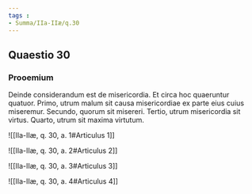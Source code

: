```yaml
---
tags : 
- Summa/IIa-IIæ/q.30
---
```


## Quaestio 30

### Prooemium

Deinde considerandum est de misericordia. Et circa hoc quaeruntur quatuor. Primo, utrum malum sit causa misericordiae ex parte eius cuius miseremur. Secundo, quorum sit misereri. Tertio, utrum misericordia sit virtus. Quarto, utrum sit maxima virtutum.

![[IIa-IIæ, q. 30, a. 1#Articulus 1]]

![[IIa-IIæ, q. 30, a. 2#Articulus 2]]

![[IIa-IIæ, q. 30, a. 3#Articulus 3]]

![[IIa-IIæ, q. 30, a. 4#Articulus 4]]


